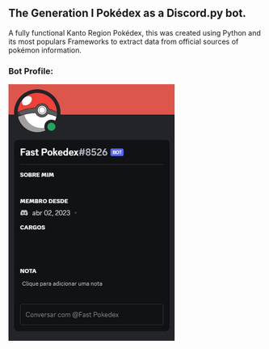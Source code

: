 <h2>The Generation I Pokédex as a Discord.py bot.</h2>

A fully functional Kanto Region Pokédex, this was created using Python and its most populars Frameworks to extract data from official sources of pokémon information.

<h3>Bot Profile:</h3>
<p align="left">
<img src="https://github.com/Pedr9vskCray/Discord.py-Kanto-Pokedex-Bot/blob/056601c49a7a21db1b3460a718271499d2e202b8/pictures-folder/fast%20pokedex%20edit.png">
</p>
